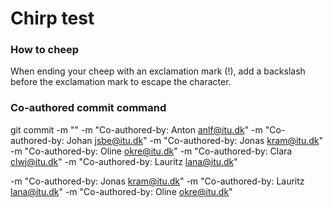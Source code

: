 # Chirp test

### How to cheep

When ending your cheep with an exclamation mark (!), add a backslash before the exclamation mark to escape the character.

### Co-authored commit command

git commit -m "<Commit message>" -m "Co-authored-by: Anton <anlf@itu.dk>" -m "Co-authored-by: Johan <jsbe@itu.dk>" -m "Co-authored-by: Jonas <kram@itu.dk>" -m "Co-authored-by: Oline <okre@itu.dk>" -m "Co-authored-by: Clara <clwj@itu.dk>" -m "Co-authored-by: Lauritz <lana@itu.dk>"

-m "Co-authored-by: Jonas <kram@itu.dk>" -m "Co-authored-by: Lauritz <lana@itu.dk>" -m "Co-authored-by: Oline <okre@itu.dk>"

